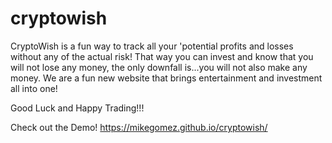 # cryptowish

CryptoWish is a fun way to track all your 'potential profits and losses without any of the actual risk! That way you can invest and know that you will not lose any money, the only downfall is...you will not also make any money. We are a fun new website that brings entertainment and investment all into one! </p><p>Good Luck and Happy Trading!!!

Check out the Demo! https://mikegomez.github.io/cryptowish/
